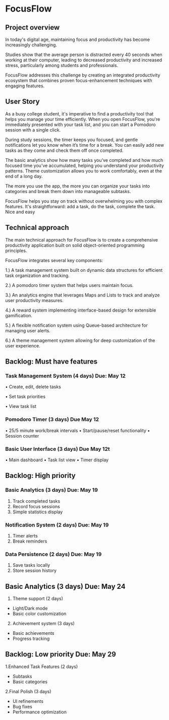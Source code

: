 # FocusFlow

## Project overview

   In today's digital age, maintaining focus and productivity has become increasingly challenging.
   
  Studies show that the average person is distracted every 40 seconds when working at their
computer, leading to decreased productivity and increased stress, particularly among students
and professionals. 

  FocusFlow addresses this challenge by creating an integrated productivity
ecosystem that combines proven focus-enhancement techniques with engaging features.

## User Story
  
  As a busy college student, it's imperative to find a productivity
tool that helps you manage your time efficiently. When you open
FocusFlow, you're immediately presented with your task list, and
you can start a Pomodoro session with a single click.

  During study sessions, the timer keeps you focused, and gentle
notifications let you know when it’s time for a break. You can
easily add new tasks as they come and check them off once
completed.
   
   The basic analytics show how many tasks you’ve completed and
how much focused time you’ve accumulated, helping you
understand your productivity patterns. Theme customization
allows you to work comfortably, even at the end of a long day.
  
  The more you use the app, the more you can organize your tasks
into categories and break them down into manageable subtasks.
  
  FocusFlow helps you stay on track without overwhelming you
with complex features. It's straightforward: add a task, do the
task, complete the task. Nice and easy

## Technical approach

  The main technical approach for FocusFlow is to create a
comprehensive productivity application built on solid
object-oriented programming principles. 

FocusFlow integrates several key components:

1.) A task management system built on dynamic data
structures for efficient task organization and tracking.

2.) A pomodoro timer system that helps users maintain
focus.

3.) An analytics engine that leverages Maps and Lists to
track and analyze user productivity measures.

4.) A reward system implementing interface-based design
for extensible gamification.

 5.) A flexible notification system using Queue-based
architecture for managing user alerts.

6.) A theme management system allowing for deep
customization of the user experience. 


## Backlog: Must have features

### Task Management System (4 days) Due: May 12

• Create, edit, delete tasks

• Set task priorities

• View task list


### Pomodoro Timer (3 days) Due May 12
• 25/5 minute work/break intervals
• Start/pause/reset functionality
• Session counter

### Basic User Interface (3 days) Due May 12t
• Main dashboard
• Task list view
• Timer display


## Backlog: High priority

### Basic Analytics (3 days) Due: May 19
1. Track completed tasks
2. Record focus sessions
3. Simple statistics display


### Notification System (2 days) Due: May 19
1. Timer alerts
2. Break reminders

### Data Persistence (2 days) Due: May 19
1. Save tasks locally
2. Store session history
   

## Basic Analytics (3 days) Due: May 24

1. Theme support (2 days)
- Light/Dark mode
- Basic color customization

  
2. Achievement system (3 days) 
- Basic achievements
- Progress tracking


## Backlog: Low priority Due: May 29
1.Enhanced Task Features (2 days) 
- Subtasks
- Basic categories

2.Final Polish (3 days)
- UI refinements
- Bug fixes
- Performance optimization
  
